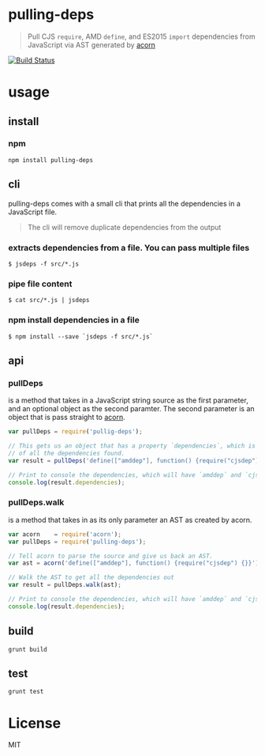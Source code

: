 # pulling-deps
> Pull CJS `require`, AMD `define`, and ES2015 `import` dependencies from JavaScript via AST generated by [acorn](http://marijnhaverbeke.nl/acorn/)

[![Build Status](https://travis-ci.org/MiguelCastillo/pulling-deps.svg)](https://travis-ci.org/MiguelCastillo/pulling-deps)

# usage

## install

### npm
```
npm install pulling-deps
```

## cli

pulling-deps comes with a small cli that prints all the dependencies in a JavaScript file.

> The cli will remove duplicate dependencies from the output


### extracts dependencies from a file. You can pass multiple files

```
$ jsdeps -f src/*.js
```

### pipe file content

```
$ cat src/*.js | jsdeps
```

### npm install dependencies in a file

```
$ npm install --save `jsdeps -f src/*.js`
```


## api

### pullDeps
is a method that takes in a JavaScript string source as the first parameter, and an optional object as the second paramter.  The second parameter is an object that is pass straight to [acorn](http://marijnhaverbeke.nl/acorn/).

```javascript
var pullDeps = require('pullig-deps');

// This gets us an object that has a property `dependencies`, which is an array
// of all the dependencies found.
var result = pullDeps('define(["amddep"], function() {require("cjsdep") {}}');

// Print to console the dependencies, which will have `amddep` and `cjsdep`
console.log(result.dependencies);
```

### pullDeps.walk
is a method that takes in as its only parameter an AST as created by acorn.

```javascript
var acorn    = require('acorn');
var pullDeps = require('pulling-deps');

// Tell acorn to parse the source and give us back an AST.
var ast = acorn('define(["amddep"], function() {require("cjsdep") {}}');

// Walk the AST to get all the dependencies out
var result = pullDeps.walk(ast);

// Print to console the dependencies, which will have `amddep` and `cjsdep`
console.log(result.dependencies);
```


## build
```
grunt build
```

## test
```
grunt test
```

# License
MIT
